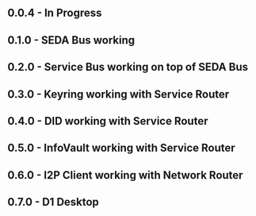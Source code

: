 
## 0.0.4 - In Progress

## 0.1.0 - SEDA Bus working

## 0.2.0 - Service Bus working on top of SEDA Bus

## 0.3.0 - Keyring working with Service Router

## 0.4.0 - DID working with Service Router

## 0.5.0 - InfoVault working with Service Router

## 0.6.0 - I2P Client working with Network Router

## 0.7.0 - D1 Desktop 